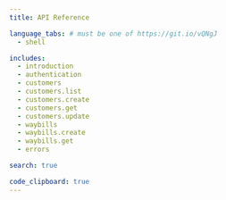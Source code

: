 ```yaml
---
title: API Reference

language_tabs: # must be one of https://git.io/vQNgJ
  - shell

includes:
  - introduction
  - authentication
  - customers
  - customers.list
  - customers.create
  - customers.get
  - customers.update
  - waybills
  - waybills.create
  - waybills.get
  - errors

search: true

code_clipboard: true
---
```


